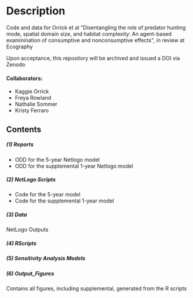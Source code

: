 # Description

Code and data for Orrick et al "Disentangling the role of predator hunting mode, spatial domain size, and habitat complexity: An agent-based examinination of consumptive and nonconsumptive effects", in review at Ecography

Upon acceptance, this repository will be archived and issued a DOI via Zenodo

#### Collaborators:
- Kaggie Orrick
- Freya Rowland
- Nathalie Sommer
- Kristy Ferraro

## Contents

##### (1) Reports

- ODD for the 5-year Netlogo model
- ODD for the supplemental 1-year Netlogo model

##### (2) NetLogo Scripts

- Code for the 5-year model
- Code for the supplemental 1-year model

##### (3) Data

NetLogo Outputs

##### (4) RScripts

##### (5) Sensitivity Analysis Models

##### (6) Output_Figures

Contains all figures, including supplemental, generated from the R scripts
